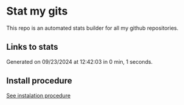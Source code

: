 # Stat my gits

This repo is an automated stats builder for all my github repositories.

## Links to stats


Generated on 09/23/2024 at 12:42:03 in 0 min, 1 seconds.

## Install procedure

[See instalation procedure](./src/install.md)
